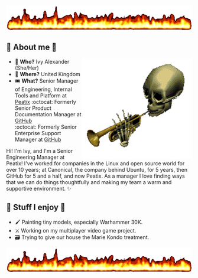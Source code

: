 
![cool flames](https://github.com/ivyharriet/ivyharriet/blob/main/badass-flames.gif)

## 👹 About me 👹

<img src="https://github.com/ivyharriet/ivyharriet/blob/main/skeleton-toot.gif" align="right" width="300"> 

- 🌈 **Who?** Ivy Alexander (She/Her)
- 📍 **Where?** United Kingdom
- :tickets: **What?** Senior Manager of Engineering, Internal Tools and Platform at [Peatix](https://peatix.com)
  :octocat: Formerly Senior Product Documentation Manager at [GitHub](https://github.com)   
  :octocat: Formerly Senior Enterprise Support Manager at [GitHub](https://github.com)

Hi! I'm Ivy, and I'm a Senior Engineering Manager at Peatix! I've worked for companies in the Linux and open source world for over 10 years; at Canonical, the company behind Ubuntu, for 5 years, then GitHub for 5 and a half, and now Peatix. As a manager I love finding ways that we can do things thoughtfully and making my team a warm and supportive environment. ✨

## 👹 Stuff I enjoy 👹

- 🖌️ Painting tiny models, especially Warhammer 30K.
- ⚔️ Working on my multiplayer video game project.
- 🗃️ Trying to give our house the Marie Kondo treatment.

![cool flames](https://github.com/ivyharriet/ivyharriet/blob/main/badass-flames.gif)
